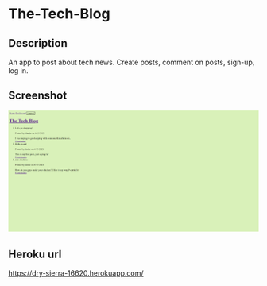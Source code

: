 # The-Tech-Blog

## Description
An app to post about tech news. Create posts, comment on posts, sign-up, log in. 

## Screenshot
![appscreenshot](assets/images/screenshot.png)

## Heroku url
https://dry-sierra-16620.herokuapp.com/
